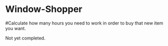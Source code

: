 # Window-Shopper

#Calculate how many hours you need to work in order to buy that new item you want.

Not yet completed.
